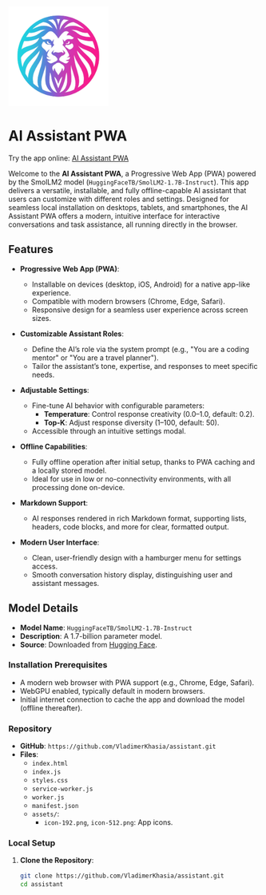 <img src="assets/icon-512.png" alt="AI Assistant Banner" width="200" height="200">

# AI Assistant PWA

Try the app online: [AI Assistant PWA](https://assistant-tau-rouge.vercel.app/)

Welcome to the **AI Assistant PWA**, a Progressive Web App (PWA) powered by the SmolLM2 model (`HuggingFaceTB/SmolLM2-1.7B-Instruct`). This app delivers a versatile, installable, and fully offline-capable AI assistant that users can customize with different roles and settings. Designed for seamless local installation on desktops, tablets, and smartphones, the AI Assistant PWA offers a modern, intuitive interface for interactive conversations and task assistance, all running directly in the browser.

## Features

- **Progressive Web App (PWA)**:
  - Installable on devices (desktop, iOS, Android) for a native app-like experience.
  - Compatible with modern browsers (Chrome, Edge, Safari).
  - Responsive design for a seamless user experience across screen sizes.

- **Customizable Assistant Roles**:
  - Define the AI’s role via the system prompt (e.g., "You are a coding mentor" or "You are a travel planner").
  - Tailor the assistant’s tone, expertise, and responses to meet specific needs.

- **Adjustable Settings**:
  - Fine-tune AI behavior with configurable parameters:
    - **Temperature**: Control response creativity (0.0–1.0, default: 0.2).
    - **Top-K**: Adjust response diversity (1–100, default: 50).
  - Accessible through an intuitive settings modal.

- **Offline Capabilities**:
  - Fully offline operation after initial setup, thanks to PWA caching and a locally stored model.
  - Ideal for use in low or no-connectivity environments, with all processing done on-device.

- **Markdown Support**:
  - AI responses rendered in rich Markdown format, supporting lists, headers, code blocks, and more for clear, formatted output.

- **Modern User Interface**:
  - Clean, user-friendly design with a hamburger menu for settings access.
  - Smooth conversation history display, distinguishing user and assistant messages.

## Model Details
- **Model Name**: `HuggingFaceTB/SmolLM2-1.7B-Instruct`
- **Description**: A 1.7-billion parameter model.
- **Source**: Downloaded from [Hugging Face](https://huggingface.co/HuggingFaceTB/SmolLM2-1.7B-Instruct).

### Installation Prerequisites
- A modern web browser with PWA support (e.g., Chrome, Edge, Safari).
- WebGPU enabled, typically default in modern browsers.
- Initial internet connection to cache the app and download the model (offline thereafter).

### Repository
- **GitHub**: `https://github.com/VladimerKhasia/assistant.git` 
- **Files**:
  - `index.html`
  - `index.js`
  - `styles.css`
  - `service-worker.js`
  - `worker.js`
  - `manifest.json`
  - `assets/`:
    - `icon-192.png`, `icon-512.png`: App icons.

### Local Setup
1. **Clone the Repository**:
   ```bash
   git clone https://github.com/VladimerKhasia/assistant.git
   cd assistant